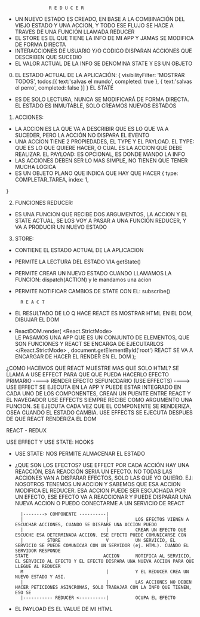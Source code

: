                     R E D U C E R

- UN NUEVO ESTADO ES CREADO, EN BASE A LA COMBINACIÓN DEL VIEJO ESTADO Y UNA ACCION, Y TODO ESE FLUJO SE HACE A TRAVES DE UNA FUNCIÓN LLAMADA REDUCER
- EL STORE ES EL QUE TIENE LA INFO DE MI APP Y JAMAS SE MODIFICA DE FORMA DIRECTA
- INTERACCIONES DE USUARIO Y/O CODIGO DISPARAN ACCIONES QUE DESCRIBEN QUE SUCEDIO
- EL VALOR ACTUAL DE LA INFO SE DENOMINA STATE Y ES UN OBJETO

0. EL ESTADO ACTUAL DE LA APLICACIÓN:
{
    visibilityFilter: 'MOSTRAR TODOS',
    todos:[{
        text:'salvas el mundo',
        completed: true
    },
    {
        text:'salvas el perro',
        completed: false
    }]
}
EL STATE
* ES DE SOLO LECTURA, NUNCA SE MODIFICARÁ DE FORMA DIRECTA. EL ESTADO ES INMUTABLE, SOLO CREAMOS NUEVOS ESTADOS

1. ACCIONES:
* LA ACCION ES LA QUE VA A DESCRIBIR QUE ES LO QUE VA A SUCEDER, PERO LA ACCIÓN NO DISPARA EL EVENTO
* UNA ACCION TIENE 2 PROPIEDADES, EL TYPE Y EL PAYLOAD. EL TYPE: QUE ES LO QUE QUIERE HACER, O CUAL ES LA ACCION QUE DEBE REALIZAR. 
EL PAYLOAD: ES OPCIONAL, ES DONDE MANDO LA INFO  
* LAS ACCIONES DEBEN SER LO MAS SIMPLE, NO TIENEN QUE TENER MUCHA LOGICA
* ES UN OBJETO PLANO QUE INDICA QUE HAY QUE HACER 
{
    type: COMPLETAR_TAREA,
    index: 1,

}

2. FUNCIONES REDUCER:
* ES UNA FUNCION QUE RECIBE DOS ARGUMENTOS, LA ACCION Y EL STATE ACTUAL, SE LOS VOY A PASAR A UNA FUNCIÓN REDUCER, Y VA A PRODUCIR UN NUEVO ESTADO

3. STORE:
* CONTIENE EL ESTADO ACTUAL DE LA APLICACION
* PERMITE LA LECTURA DEL ESTADO VIA getState() 
* PERMITE CREAR UN NUEVO ESTADO CUANDO LLAMAMOS LA FUNCION: dispatch(ACTION) y le mandamos una acion
* PERMITE NOTIFICAR CAMBIOS DE STATE CON EL: subscribe()

        R E A C T 
* EL RESULTADO DE LO Q HACE REACT ES MOSTRAR HTML EN EL DOM, DIBUJAR EL DOM
* ReactDOM.render(
  <Provider store={store}>
  <React.StrictMode>              
    <App />                       LE PASAMOS UNA APP QUE ES UN CONJUNTO DE ELEMENTOS, QUE SON FUNCIONES Y REACT SE ENCARGA DE EJECUTARLOS
  </React.StrictMode>
  </Provider>,
  document.getElementById('root')  REACT SE VA A ENCARGAR DE HACER EL RENDER EN EL DOM
);

¿COMO HACEMOS QUE REACT MUESTRE MAS QUE SOLO HTML?
SE LLAMA A USE EFFECT PARA QUE QUE PUEDA HACERLO
EFECTO PRIMARIO ----> RENDER
EFECTO SEFUNCDARIO (USE EFFECTS) ----> USE EFFECT SE EJECUTA EN LA APP Y PUEDE ESTAR INTEGRADO EN CADA UNO DE LOS COMPONENTES, CREAN UN PUENTE ENTRE REACT 
                                       Y EL NAVEGADOR
USE EFFECTS SIEMPRE RECIBE COMO ARGUMENTO UNA FUNCION. SE EJECUTA CADA VEZ QUE EL COMPONENTE SE RENDERIZA, OSEA CUANDO EL ESTADO CAMBIA.
USE EFFECTS SE EJECUTA DESPUES DE QUE REACT RENDERIZA EL DOM

REACT - REDUX

USE EFFECT Y USE STATE: HOOKS
- USE STATE: NOS PERMITE ALMACENAR EL ESTADO
- ¿QUE SON LOS EFECTOS? USE EFFECT
POR CADA ACCIÓN HAY UNA REACCIÓN, ESA REACCIÓN SERIA UN EFECTO. NO TODAS LAS ACCIONES VAN A DISPARAR EFECTOS, SOLO LAS QUE YO QUIERO.
EJ: NOSOTROS TENEMOS UN ACCION Y SABEMOS QUE ESA ACCION MODIFICA EL REDUCER. ESA ACCION PUEDE SER ESCUCHADA POR UN EFECTO, ESE EFECTO VA A REACCIONAR
Y PUEDE DISPARAR UNA NUEVA ACCION O PUEDO CONECTARME A UN SERVICIO DE REACT

        |--------> COMPONENTE ----------|
        |                               |          LOS EFECTOS VIENEN A ESCUCHAR ACCIONES, CUANDO SE DISPARE UNA ACCION PUEDO
        |                               |          CREAR UN EFECTO QUE ESCUCHE ESA DETERMINADA ACCION. ESE EFECTO PUEDE COMUNICARSE CON
        |         STORE                 V          UN SERVICIO, EL SERVICIO SE PUEDE COMUNICAR CON UN SERVIDOR (ej. HTML). CUANDO EL SERVIDOR RESPONDE
      STATE                            ACCION      NOTIFICA AL SERVICIO, EL SERVICIO AL EFECTO Y EL EFECTO DISPARA UNA NUEVA ACCION PARA QUE LLEGUE AL REDUCER
        M                               |          Y EL REDUCER CREA UN NUEVO ESTADO Y ASI.
        |                               |          LAS ACCIONES NO DEBEN HACER PETICIONES ASINCRONAS, SOLO TRABAJAR CON LA INFO QUE TIENEN, ESO SE                 
        |----------- REDUCER <----------|          OCUPA EL EFECTO

- EL PAYLOAD ES EL VALUE DE MI HTML


